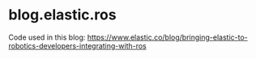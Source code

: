 # blog.elastic.ros


Code used in this blog:
https://www.elastic.co/blog/bringing-elastic-to-robotics-developers-integrating-with-ros
